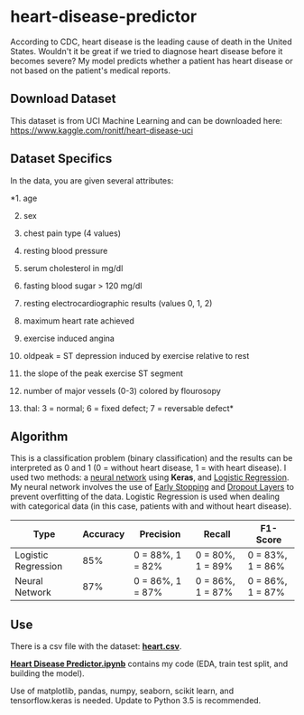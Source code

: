 # heart-disease-predictor
According to CDC, heart disease is the leading cause of death in the United States. Wouldn't it be great if we tried to diagnose heart disease before it becomes
severe? My model predicts whether a patient has heart disease or not based on the patient's medical reports.
## Download Dataset
This dataset is from UCI Machine Learning and can be downloaded here: https://www.kaggle.com/ronitf/heart-disease-uci 
## Dataset Specifics
In the data, you are given several attributes: 

 *1. age
 
 2. sex
 
 3. chest pain type (4 values)
 
 4. resting blood pressure
 
 5. serum cholesterol in mg/dl
 
 6.  fasting blood sugar > 120 mg/dl
 
 7. resting electrocardiographic results (values 0, 1, 2)
 
 8. maximum heart rate achieved
 
 9. exercise induced angina
 
 10. oldpeak = ST depression induced by exercise relative to rest 
 
 11. the slope of the peak exercise ST segment
 
 12.  number of major vessels (0-3) colored by flourosopy
 
 13.   thal: 3 = normal; 6 = fixed defect; 7 = reversable defect*
## Algorithm 
This is a classification problem (binary classification) and the results can be interpreted as 0 and 1 (0 = without heart disease, 1 = with heart disease). I used two methods: a [neural network]( https://en.wikipedia.org/wiki/Artificial_neural_network) using **Keras**, and [Logistic Regression](https://en.wikipedia.org/wiki/Logistic_regression#:~:text=Logistic%20regression%20is%20a%20statistical,a%20form%20of%20binary%20regression). My neural network involves the use of [Early Stopping](https://en.wikipedia.org/wiki/Early_stopping) and [Dropout Layers](https://keras.io/api/layers/regularization_layers/dropout/) to prevent overfitting of the data. Logistic Regression is used when dealing with categorical data (in this case, patients with and without heart disease).


| Type | Accuracy |  Precision| Recall|F1-Score|
|--|--|--|--|--|
| Logistic Regression | 85% | 0 = 88%, 1 = 82% | 0 = 80%, 1 = 89% |0 = 83%, 1 = 86%   |
| Neural Network|  87%| 0 = 86%, 1 = 87%| 0 = 86%, 1 = 87%| 0 = 86%, 1 = 87%
## Use
There is a csv file with the dataset: [**heart.csv**](https://github.com/anyaiyer/heart-disease-predictor/blob/main/heart.csv). 

[**Heart Disease Predictor.ipynb**](https://github.com/anyaiyer/heart-disease-predictor/blob/main/Heart%20Disease%20Predictor.ipynb) contains my code (EDA, train test split, and building the model). 

Use of matplotlib, pandas, numpy, seaborn, scikit learn, and tensorflow.keras is needed. Update to Python 3.5 is recommended.  



